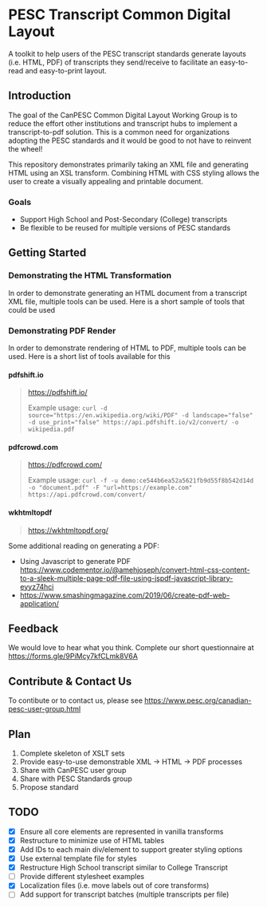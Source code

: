 # PESC Transcript Common Digital Layout

A toolkit to help users of the PESC transcript standards generate layouts (i.e. HTML, PDF) of transcripts they send/receive to facilitate an easy-to-read and easy-to-print layout.

## Introduction

The goal of the CanPESC Common Digital Layout Working Group is to reduce the effort other institutions and transcript hubs to implement a transcript-to-pdf solution.  This is a common need for organizations adopting the PESC standards and it would be good to not have to reinvent the wheel!

This repository demonstrates primarily taking an XML file and generating HTML using an XSL transform.  Combining HTML with CSS styling allows the user to create a visually appealing and printable document.

### Goals

- Support High School and Post-Secondary (College) transcripts
- Be flexible to be reused for multiple versions of PESC standards

## Getting Started

### Demonstrating the HTML Transformation

In order to demonstrate generating an HTML document from a transcript XML file, multiple tools can be used.  Here is a short sample of tools that could be used

### Demonstrating PDF Render

In order to demonstrate rendering of HTML to PDF, multiple tools can be used.  Here is a short list of tools available for this

#### pdfshift.io

> <https://pdfshift.io/>
>
> Example usage:
> `curl -d source="https://en.wikipedia.org/wiki/PDF" -d landscape="false" -d use_print="false" https://api.pdfshift.io/v2/convert/ -o wikipedia.pdf`

#### pdfcrowd.com

> <https://pdfcrowd.com/>
>
> Example usage:
> `curl -f -u demo:ce544b6ea52a5621fb9d55f8b542d14d -o "document.pdf" -F "url=https://example.com" https://api.pdfcrowd.com/convert/`

#### wkhtmltopdf

> <https://wkhtmltopdf.org/>

Some additional reading on generating a PDF:

- Using Javascript to generate PDF
<https://www.codementor.io/@amehjoseph/convert-html-css-content-to-a-sleek-multiple-page-pdf-file-using-jspdf-javascript-library-eyyz74hci>
- <https://www.smashingmagazine.com/2019/06/create-pdf-web-application/>

## Feedback

We would love to hear what you think. Complete our short questionnaire at <https://forms.gle/9PiMcy7kfCLmk8V6A>

## Contribute & Contact Us

To contibute or to contact us, please see <https://www.pesc.org/canadian-pesc-user-group.html>

## Plan

1. Complete skeleton of XSLT sets
2. Provide easy-to-use demonstrable XML -> HTML -> PDF processes
3. Share with CanPESC user group
4. Share with PESC Standards group
5. Propose standard

## TODO

- [x] Ensure all core elements are represented in vanilla transforms
- [x] Restructure to minimize use of HTML tables
- [x] Add IDs to each main div/element to support greater styling options
- [x] Use external template file for styles
- [x] Restructure High School transcript similar to College Transcript
- [ ] Provide different stylesheet examples
- [x] Localization files (i.e. move labels out of core transforms)
- [ ] Add support for transcript batches (multiple transcripts per file)
